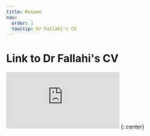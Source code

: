 ```yaml
---
title: Resume
nav:
  order: 1
  tooltip: Dr Fallahi's CV
---
```


# <i class="fas fa-chalkboard-teacher"></i>Link to Dr Fallahi's CV 

<embed src="https://github.com/Hossein-Fallahi/Fallahi-Bioinformatics-Lab/blob/main/My CV/MyCV_July2025.pdf" />
{:.center}
